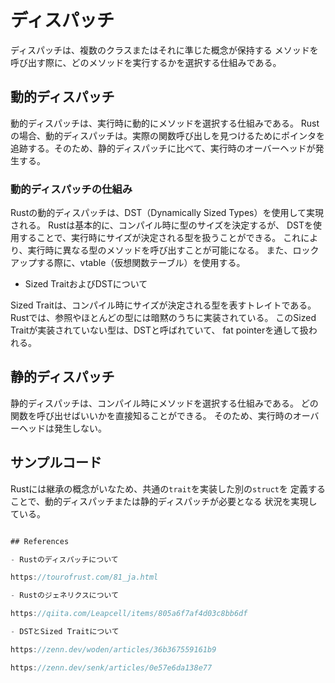 # ディスパッチ

ディスパッチは、複数のクラスまたはそれに準じた概念が保持する
メソッドを呼び出す際に、どのメソッドを実行するかを選択する仕組みである。

## 動的ディスパッチ

動的ディスパッチは、実行時に動的にメソッドを選択する仕組みである。
Rustの場合、動的ディスパッチは。実際の関数呼び出しを見つけるためにポインタを
追跡する。そのため、静的ディスパッチに比べて、実行時のオーバーヘッドが発生する。

### 動的ディスパッチの仕組み

Rustの動的ディスパッチは、DST（Dynamically Sized Types）を使用して実現される。
Rustは基本的に、コンパイル時に型のサイズを決定するが、
DSTを使用することで、実行時にサイズが決定される型を扱うことができる。
これにより、実行時に異なる型のメソッドを呼び出すことが可能になる。
また、ロックアップする際に、vtable（仮想関数テーブル）を使用する。

- Sized TraitおよびDSTについて

Sized Traitは、コンパイル時にサイズが決定される型を表すトレイトである。
Rustでは、参照やほとんどの型には暗黙のうちに実装されている。
このSized Traitが実装されていない型は、DSTと呼ばれていて、
fat pointerを通して扱われる。

## 静的ディスパッチ

静的ディスパッチは、コンパイル時にメソッドを選択する仕組みである。
どの関数を呼び出せばいいかを直接知ることができる。
そのため、実行時のオーバーヘッドは発生しない。

## サンプルコード

Rustには継承の概念がいなため、共通の`trait`を実装した別の`struct`を
定義することで、動的ディスパッチまたは静的ディスパッチが必要となる
状況を実現している。

```rust

## References

- Rustのディスパッチについて

https://tourofrust.com/81_ja.html

- Rustのジェネリクスについて

https://qiita.com/Leapcell/items/805a6f7af4d03c8bb6df

- DSTとSized Traitについて

https://zenn.dev/woden/articles/36b367559161b9

https://zenn.dev/senk/articles/0e57e6da138e77
